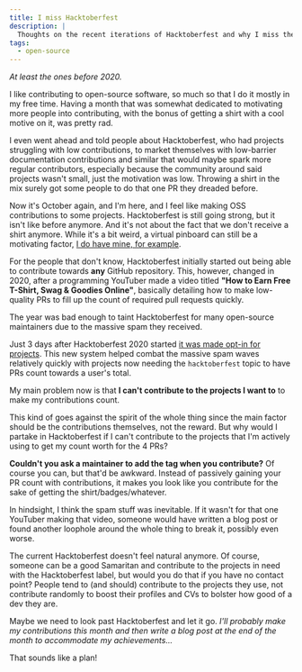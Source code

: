 ```yaml
---
title: I miss Hacktoberfest
description: |
  Thoughts on the recent iterations of Hacktoberfest and why I miss the ones from a few years ago.
tags:
  - open-source
---
```


_At least the ones before 2020._

I like contributing to open-source software, so much so that I do it mostly in
my free time. Having a month that was somewhat dedicated to motivating more
people into contributing, with the bonus of getting a shirt with a cool motive
on it, was pretty rad.

I even went ahead and told people about Hacktoberfest, who had projects
struggling with low contributions, to market themselves with low-barrier
documentation contributions and similar that would maybe spark more regular
contributors, especially because the community around said projects wasn't
small, just the motivation was low. Throwing a shirt in the mix surely got some
people to do that one PR they dreaded before.

Now it's October again, and I'm here, and I feel like making OSS contributions
to some projects. Hacktoberfest is still going strong, but it isn't like before
anymore. And it's not about the fact that we don't receive a shirt anymore.
While it's a bit weird, a virtual pinboard can still be a motivating factor,
[I do have mine, for example](https://www.holopin.io/@pixeldesu).

For the people that don't know, Hacktoberfest initially started out being able
to contribute towards **any** GitHub repository. This, however, changed in 2020,
after a programming YouTuber made a video titled **"How to Earn Free T-Shirt,
Swag & Goodies Online"**, basically detailing how to make low-quality PRs to
fill up the count of required pull requests quickly.

The year was bad enough to taint Hacktoberfest for many open-source maintainers
due to the massive spam they received.

Just 3 days after Hacktoberfest 2020 started
[it was made opt-in for projects](https://twitter.com/hacktoberfest/status/1312221208667185153).
This new system helped combat the massive spam waves relatively quickly with
projects now needing the `hacktoberfest` topic to have PRs count towards a
user's total.

My main problem now is that **I can't contribute to the projects I want to** to
make my contributions count.

This kind of goes against the spirit of the whole thing since the main factor
should be the contributions themselves, not the reward. But why would I partake
in Hacktoberfest if I can't contribute to the projects that I'm actively using
to get my count worth for the 4 PRs?

**Couldn't you ask a maintainer to add the tag when you contribute?** Of course
you can, but that'd be awkward. Instead of passively gaining your PR count with
contributions, it makes you look like you contribute for the sake of getting the
shirt/badges/whatever.

In hindsight, I think the spam stuff was inevitable. If it wasn't for that one
YouTuber making that video, someone would have written a blog post or found
another loophole around the whole thing to break it, possibly even worse.

The current Hacktoberfest doesn't feel natural anymore. Of course, someone can
be a good Samaritan and contribute to the projects in need with the
Hacktoberfest label, but would you do that if you have no contact point? People
tend to (and should) contribute to the projects they use, not contribute
randomly to boost their profiles and CVs to bolster how good of a dev they are.

Maybe we need to look past Hacktoberfest and let it go. _I'll probably make my
contributions this month and then write a blog post at the end of the month to
accommodate my achievements..._

That sounds like a plan!
